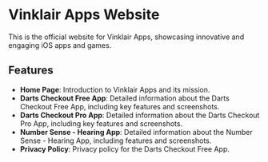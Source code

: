 # Vinklair Apps Website

This is the official website for Vinklair Apps, showcasing innovative and engaging iOS apps and games.

## Features

- **Home Page**: Introduction to Vinklair Apps and its mission.
- **Darts Checkout Free App**: Detailed information about the Darts Checkout Free App, including key features and screenshots.
- **Darts Checkout Pro App**: Detailed information about the Darts Checkout Pro App, including key features and screenshots.
- **Number Sense - Hearing App**: Detailed information about the Number Sense - Hearing App, including features and screenshots.
- **Privacy Policy**: Privacy policy for the Darts Checkout Free App.
